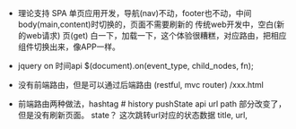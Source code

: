 - 理论支持
SPA 单页应用开发，导航(nav)不动，footer也不动，中间body(main,content)时切换的，页面不需要刷新的
传统web开发中，空白(新的web请求) 页(get) 白一下，加载一下，这个体验很糟糕，对应路由，把相应组件切换出来，像APP一样。

- jquery on 时间api
$(document).on(event_type, child_nodes, fn);

- 没有前端路由，但是可以通过后端路由 (restful, mvc router)   /xxx.html

- 前端路由两种做法，hashtag #
history pushState api url path 部分改变了，但是没有刷新页面。
state？ 这次跳转url对应的状态数据
title, 
url, 